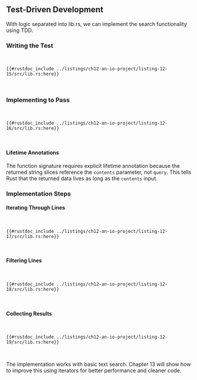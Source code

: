 ## Test-Driven Development

With logic separated into lib.rs, we can implement the search functionality using TDD.

### Writing the Test

<Listing number="12-15" file-name="src/lib.rs" caption="Creating test for the search function">

```rust,ignore,does_not_compile
{{#rustdoc_include ../listings/ch12-an-io-project/listing-12-15/src/lib.rs:here}}
```

</Listing>

### Implementing to Pass

<Listing number="12-16" file-name="src/lib.rs" caption="Minimal implementation to avoid panic">

```rust,noplayground
{{#rustdoc_include ../listings/ch12-an-io-project/listing-12-16/src/lib.rs:here}}
```

</Listing>

#### Lifetime Annotations

The function signature requires explicit lifetime annotation because the returned string slices reference the `contents` parameter, not `query`. This tells Rust that the returned data lives as long as the `contents` input.

### Implementation Steps

#### Iterating Through Lines

<Listing number="12-17" file-name="src/lib.rs" caption="Line-by-line iteration">

```rust,ignore,does_not_compile
{{#rustdoc_include ../listings/ch12-an-io-project/listing-12-17/src/lib.rs:here}}
```

</Listing>

#### Filtering Lines

<Listing number="12-18" file-name="src/lib.rs" caption="Adding contains check">

```rust,ignore,does_not_compile
{{#rustdoc_include ../listings/ch12-an-io-project/listing-12-18/src/lib.rs:here}}
```

</Listing>

#### Collecting Results

<Listing number="12-19" file-name="src/lib.rs" caption="Complete implementation">

```rust,ignore
{{#rustdoc_include ../listings/ch12-an-io-project/listing-12-19/src/lib.rs:here}}
```

</Listing>

The implementation works with basic text search. Chapter 13 will show how to improve this using iterators for better performance and cleaner code.

[validating-references-with-lifetimes]: ch10-03-lifetime-syntax.html#validating-references-with-lifetimes
[ch11-anatomy]: ch11-01-writing-tests.html#the-anatomy-of-a-test-function
[ch10-lifetimes]: ch10-03-lifetime-syntax.html
[ch3-iter]: ch03-05-control-flow.html#looping-through-a-collection-with-for
[ch13-iterators]: ch13-02-iterators.html
